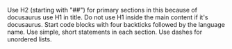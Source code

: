 Use H2 (starting with "##") for primary sections in this because of docusaurus use H1 in title.
Do not use H1 inside the main content if it's docusaurus.
Start code blocks with four backticks followed by the language name.
Use simple, short statements in each section.
Use dashes for unordered lists.